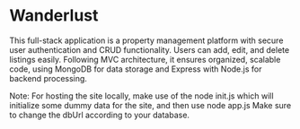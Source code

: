 # Wanderlust
This full-stack application is a property management platform with secure user authentication and CRUD functionality. Users can add, edit, and delete listings easily. Following MVC architecture, it ensures organized, scalable code, using MongoDB for data storage and Express with Node.js for backend processing.

Note:
For hosting the site locally, make use of the node init.js which will initialize some dummy data for the site, and then use node app.js 
Make sure to change the dbUrl according to your database.
